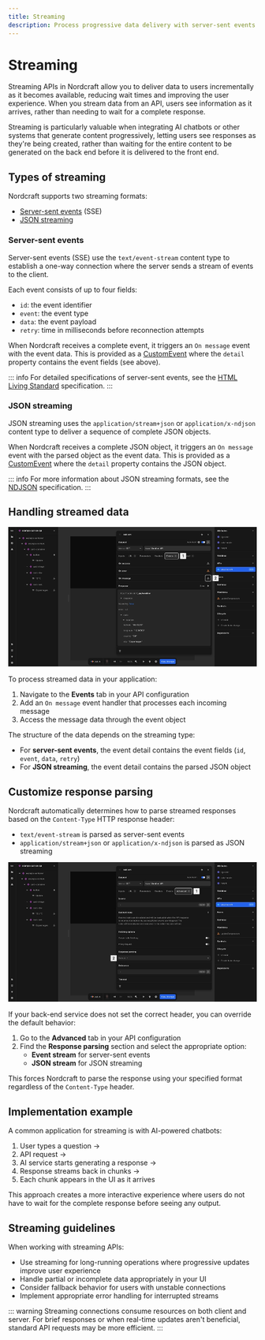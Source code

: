 ```yaml
---
title: Streaming
description: Process progressive data delivery with server-sent events and JSON streaming to create responsive interfaces for real-time content updates.
---
```


# Streaming

Streaming APIs in Nordcraft allow you to deliver data to users incrementally as it becomes available, reducing wait times and improving the user experience. When you stream data from an API, users see information as it arrives, rather than needing to wait for a complete response.

Streaming is particularly valuable when integrating AI chatbots or other systems that generate content progressively, letting users see responses as they're being created, rather than waiting for the entire content to be generated on the back end before it is delivered to the front end.

## Types of streaming

Nordcraft supports two streaming formats:

- [Server-sent events](#server-sent-events) (SSE)
- [JSON streaming](#json-streaming)

### Server-sent events

Server-sent events (SSE) use the `text/event-stream` content type to establish a one-way connection where the server sends a stream of events to the client.

Each event consists of up to four fields:

- `id`: the event identifier
- `event`: the event type
- `data`: the event payload
- `retry`: time in milliseconds before reconnection attempts

When Nordcraft receives a complete event, it triggers an `On message` event with the event data. This is provided as a [CustomEvent](https://developer.mozilla.org/en-US/docs/Web/API/CustomEvent/CustomEvent) where the `detail` property contains the event fields (see above).

::: info
For detailed specifications of server-sent events, see the [HTML Living Standard](https://html.spec.whatwg.org/multipage/server-sent-events.html) specification.
:::

### JSON streaming

JSON streaming uses the `application/stream+json` or `application/x-ndjson` content type to deliver a sequence of complete JSON objects.

When Nordcraft receives a complete JSON object, it triggers an `On message` event with the parsed object as the event data. This is provided as a [CustomEvent](https://developer.mozilla.org/en-US/docs/Web/API/CustomEvent/CustomEvent) where the `detail` property contains the JSON object.

::: info
For more information about JSON streaming formats, see the [NDJSON](https://github.com/ndjson/ndjson-spec) specification.
:::

## Handling streamed data

![he edit API dialog is open. Auto fetch is enabled, the HTTP method is GET, the name of the API is Weather API. A tabbed area contains configuration for inputs, URL, parameters, headers, events and advanced. The currently selected tab is events. This image highlights the on message event in the events area, showing a button with the workflow icon that is pressed to run events each time the API receives a message. The image is annotated according to the list items below.|16/9](process-streamed-data.webp 'Process streamed data')

To process streamed data in your application:

1. Navigate to the **Events** tab in your API configuration
2. Add an `On message` event handler that processes each incoming message
3. Access the message data through the event object

The structure of the data depends on the streaming type:

- For **server-sent events**, the event detail contains the event fields (`id`, `event`, `data`, `retry`)
- For **JSON streaming**, the event detail contains the parsed JSON object

## Customize response parsing

Nordcraft automatically determines how to parse streamed responses based on the `Content-Type` HTTP response header:

- `text/event-stream` is parsed as server-sent events
- `application/stream+json` or `application/x-ndjson` is parsed as JSON streaming

![he edit API dialog is open. Auto fetch is enabled, the HTTP method is GET, the name of the API is Weather API. A tabbed area contains configuration for inputs, URL, parameters, headers, events and advanced. The currently selected tab is Advaned. This image highlights the response parsing dropdown, showing that the value for parse as is currently blank, which falls back to the default. The image is annotated according to the list items below.|16/9](parse-response.webp 'Parse response')

If your back-end service does not set the correct header, you can override the default behavior:

1. Go to the **Advanced** tab in your API configuration
2. Find the **Response parsing** section and select the appropriate option:
   - **Event stream** for server-sent events
   - **JSON stream** for JSON streaming

This forces Nordcraft to parse the response using your specified format regardless of the `Content-Type` header.

## Implementation example

A common application for streaming is with AI-powered chatbots:

1. User types a question →
2. API request →
3. AI service starts generating a response →
4. Response streams back in chunks →
5. Each chunk appears in the UI as it arrives

This approach creates a more interactive experience where users do not have to wait for the complete response before seeing any output.

## Streaming guidelines

When working with streaming APIs:

- Use streaming for long-running operations where progressive updates improve user experience
- Handle partial or incomplete data appropriately in your UI
- Consider fallback behavior for users with unstable connections
- Implement appropriate error handling for interrupted streams

::: warning
Streaming connections consume resources on both client and server. For brief responses or when real-time updates aren't beneficial, standard API requests may be more efficient.
:::
